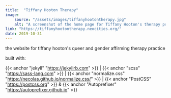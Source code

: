 ```yaml
---
title:  "Tiffany Hooton Therapy"
image: 
    source: "/assets/images/tiffanyhootontherapy.jpg"
    alt: "A screenshot of the home page for Tiffany Hooton's therapy practice site"
link: "https://tiffanyhootontherapy.neocities.org/"
date: 2019-10-31
---
```

the website for tiffany hooton's queer and gender affirming therapy practice 

built with:

{{< anchor "jekyll" "https://jekyllrb.com" >}} | {{< anchor "scss" "https://sass-lang.com" >}} | {{< anchor "normalize.css" "https://necolas.github.io/normalize.css/" >}} | {{< anchor "PostCSS" "https://postcss.org" >}} & {{< anchor "Autoprefixer" "https://autoprefixer.github.io" >}} 

<!--more-->
